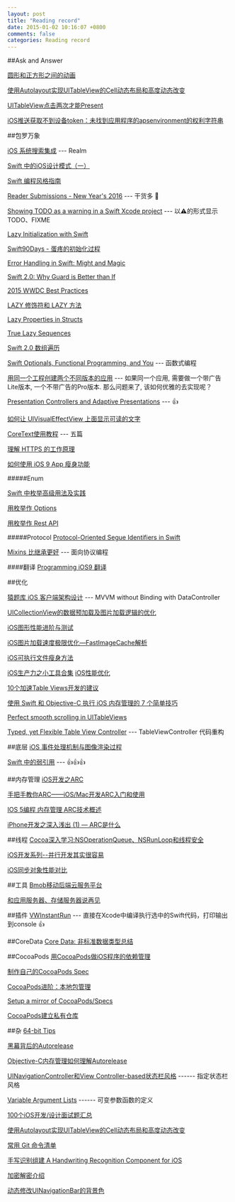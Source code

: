 ```yaml
---
layout: post
title: "Reading record"
date: 2015-01-02 10:16:07 +0800
comments: false
categories: Reading record
---
```


##Ask and Answer

[圆形和正方形之间的动画](http://stackoverflow.com/questions/24788283/ios-animate-morph-shape-from-circle-to-square)

[使用Autolayout实现UITableView的Cell动态布局和高度动态改变](http://codingobjc.com/blog/2014/10/15/shi-yong-autolayoutshi-xian-uitableviewde-celldong-tai-bu-ju-he-ke-bian-xing-gao/)

[UITableView点击两次才能Present](http://stackoverflow.com/questions/20320591/uitableview-and-presentviewcontroller-takes-2-clicks-to-display)

[iOS推送获取不到设备token：未找到应用程序的apsenvironment的权利字符串](http://www.it165.net/pro/html/201503/36130.html)

##包罗万象

[iOS 系统搜索集成](https://realm.io/cn/news/jack-nutting-search-api-ios/) --- Realm

[Swift 中的iOS设计模式（一）](http://www.devtalking.com/articles/ios-design-pattern-in-swift-1/)

[Swift 编程风格指南](http://swiftist.org/topics/165)

[Reader Submissions - New Year's 2016](http://nshipster.com/new-years-2016) --- 干货多 🍺

[Showing TODO as a warning in a Swift Xcode project](http://stackoverflow.com/questions/24183812/swift-warning-equivalent) --- 以⚠️的形式显示TODO、FIXME

[Lazy Initialization with Swift](http://mikebuss.com/2014/06/22/lazy-initialization-swift/)

[Swift90Days - 蛋疼的初始化过程](https://github.com/callmewhy/Swift90Days/blob/master/Day11-initialization.md)

[Error Handling in Swift: Might and Magic](http://nomothetis.svbtle.com/error-handling-in-swift)

[Swift 2.0: Why Guard is Better than If](http://natashatherobot.com/swift-guard-better-than-if/)

[2015 WWDC Best Practices](https://github.com/100mango/zen/blob/master/2015%20WWDC%20总结/2015%20WWDC%20Best%20Practices.md)

[LAZY 修饰符和 LAZY 方法](http://swifter.tips/lazy/)

[Lazy Properties in Structs](http://oleb.net/blog/2015/12/lazy-properties-in-structs-swift/)

[True Lazy Sequences](http://www.obqo.de/blog/2015/11/25/true-lazy-sequences/)

[Swift 2.0 数组遍历](http://swift.gg/2015/09/25/ask-erica-how-do-i-loop-from-non-zero-n-swiftlang/)

[Swift Optionals, Functional Programming, and You](http://www.mokacoding.com/blog/demistifying-swift-functor/) --- 函数式编程

[用同一个工程创建两个不同版本的应用](http://www.cocoachina.com/ios/20150916/13324.html) --- 如果同一个应用, 需要做一个带广告Lite版本, 一个不带广告的Pro版本. 那么问题来了, 该如何优雅的去实现呢？

[Presentation Controllers and Adaptive Presentations](https://pspdfkit.com/blog/2015/presentation-controllers/) --- 👍

[如何让 UIVisualEffectView 上面显示可读的文字](https://www.omnigroup.com/developer/how-to-make-text-in-a-uivisualeffectview-readable-on-any-background)

[CoreText使用教程](http://www.zoomfeng.com/blog/coretextshi-yong-jiao-cheng-%5B%3F%5D.html) --- 五篇

[理解 HTTPS 的工作原理](http://www.codeceo.com/article/https-worker.html)

[如何使用 iOS 9 App 瘦身功能](http://swift.gg/2016/01/07/app-thinning-appcoda/)

#####Enum

[Swift 中枚举高级用法及实践](http://swift.gg/2015/11/20/advanced-practical-enum-examples/)

[用枚举作 Options](http://ericasadun.com/2015/10/19/sets-vs-dictionaries-smackdown-in-swiftlang/?utm_campaign=Swift%252BSandbox&utm_medium=email&utm_source=Swift_Sandbox_12)

[用枚举作 Rest API](http://swift.gg/2015/11/20/advanced-practical-enum-examples/#API_端点)


#####Protocol
[Protocol-Oriented Segue Identifiers in Swift](http://natashatherobot.com/protocol-oriented-segue-identifiers-swift/)

[Mixins 比继承更好](http://swift.gg/2015/12/15/mixins-over-inheritance/) --- 面向协议编程

####翻译
[Programming iOS9 翻译](http://wdxtub.com/2015/12/22/programming-ios9-translation-1/)


##优化

[猿题库 iOS 客户端架构设计](http://mp.weixin.qq.com/s?__biz=MjM5NTIyNTUyMQ==&mid=444322139&idx=1&sn=c7bef4d439f46ee539aa76d612023d43&scene=0#wechat_redirect) --- MVVM without Binding with DataController

[UICollectionView的数据预加载及图片加载逻辑的优化](http://blog.vars.me/blog/2015/04/26/UICollectionView-Optimizing/)

[iOS图形性能进阶与测试](https://github.com/100mango/zen/blob/master/WWDC%E5%BF%83%E5%BE%97%EF%BC%9AAdvanced%20Graphics%20and%20Animations%20for%20iOS%20Apps/Advanced%20Graphics%20and%20Animations%20for%20iOS%20Apps.md)

[iOS图片加载速度极限优化—FastImageCache解析](http://blog.cnbang.net/tech/2578/)

[iOS可执行文件瘦身方法](http://blog.cnbang.net/tech/2544/)

[iOS生产力之小工具合集](http://www.jianshu.com/p/0d972f45da86?utm_campaign=maleskine&utm_content=note&utm_medium=pc_author_hots&utm_source=recommendation)
[iOS性能优化](http://www.jianshu.com/p/9e1f0b44935c)

[10个加速Table Views开发的建议](http://ios.jobbole.com/83058/)

[使用 Swift 和 Objective-C 执行 iOS 内存管理的 7 个简单技巧](http://www.ibm.com/developerworks/cn/mobile/mo-ios-memory/)

[Perfect smooth scrolling in UITableViews](http://southpeak.github.io/blog/2015/12/20/perfect-smooth-scrolling-in-uitableviews/)

[Typed, yet Flexible Table View Controller](http://holko.pl/2016/01/05/typed-table-view-controller/) --- TableViewController 代码重构

##底层
[iOS 事件处理机制与图像渲染过程](https://mp.weixin.qq.com/s?__biz=MzAwNDY1ODY2OQ==&mid=400417748&idx=1&sn=0c5f6747dd192c5a0eea32bb4650c160&scene=1&srcid=1119iAGp9HUSGEMTBjUSM7L0&key=d72a47206eca0ea9f5fd845c39ebee1715577b3db18f002c19b3747d6f2525f50d9ef530d825ee227e428e6dc5bd58a3&ascene=0&uin=MjY5MzMxNTMwMQ%3D%3D)

[Swift 中的弱引用](http://swift.gg/2015/12/28/friday-qa-2015-12-11-swift-weak-references/) --- 👍👍👍


##内存管理
[iOS开发之ARC](http://www.oschina.net/translate/automatic-reference-counting-on-ios)

[手把手教你ARC——iOS/Mac开发ARC入门和使用](http://onevcat.com/2012/06/arc-hand-by-hand/)

[IOS 5编程 内存管理 ARC技术概述](http://blog.csdn.net/nicktang/article/details/6792972)

[iPhone开发之深入浅出 (1) — ARC是什么](http://www.yifeiyang.net/development-of-the-iphone-simply-1/)


##线程
[Cocoa深入学习:NSOperationQueue、NSRunLoop和线程安全](http://blog.cnbluebox.com/blog/2014/07/01/cocoashen-ru-xue-xi-nsoperationqueuehe-nsoperationyuan-li-he-shi-yong/)

[iOS开发系列--并行开发其实很容易](http://www.cnblogs.com/kenshincui/p/3983982.html)

[iOS同步对象性能对比](http://ksnowlv.github.io/blog/2014/09/07/ios-tong-bu-suo-xing-neng-dui-bi/)


##工具
[Bmob移动后端云服务平台](http://www.bmob.cn)

[和应用服务器、存储服务器说再见](https://leancloud.cn/docs/rest_api.html)

##插件
[VWInstantRun](https://github.com/wangshengjia/VWInstantRun) --- 直接在Xcode中编译执行选中的Swift代码，打印输出到console  👍


##CoreData
[Core Data: 非标准数据类型总结](http://www.jianshu.com/p/5a84008307ad)


##CocoaPods
[用CocoaPods做iOS程序的依赖管理](http://blog.devtang.com/blog/2014/05/25/use-cocoapod-to-manage-ios-lib-dependency/)

[制作自己的CocoaPods Spec](http://gracelancy.com/blog/2013/08/11/make-your-own-cocoapods-spec/)

[CocoaPods进阶：本地包管理](http://www.iwangke.me/2013/04/18/advanced-cocoapods/)

[Setup a mirror of CocoaPods/Specs](http://lexrus.com/setup-a-mirror-of-cocoapods-specs.html)

[CocoaPods建立私有仓库](http://blog.csdn.net/agdsdl/article/details/45218987#0-tsina-1-51027-397232819ff9a47a7b7e80a40613cfe1)

##杂
[64-bit Tips](http://blog.sunnyxx.com/2014/12/20/64-bit-tips/)

[黑幕背后的Autorelease](http://blog.sunnyxx.com/2014/10/15/behind-autorelease/)

[Objective-C内存管理如何理解Autorelease](http://mobile.51cto.com/iphone-284112.htm)

[UINavigationController和View Controller-based状态栏风格](http://cocoa.venj.me/blog/view-controller-based-status-bar-style-and-uinavigationcontroller/#comment-1501032470) ------ 指定状态栏风格

[Variable Argument Lists](http://gracelancy.com/blog/2014/05/05/variable-argument-lists/) ------ 可变参数函数的定义

[100个iOS开发/设计面试题汇总](http://www.imooc.com/wenda/detail/244497)

[使用Autolayout实现UITableView的Cell动态布局和高度动态改变](http://codingobjc.com/blog/2014/10/15/shi-yong-autolayoutshi-xian-uitableviewde-celldong-tai-bu-ju-he-ke-bian-xing-gao/)

[常用 Git 命令清单](http://www.ruanyifeng.com/blog/2015/12/git-cheat-sheet.html)

[ 手写识别组建 A Handwriting Recognition Component for iOS ](http://flexmonkey.blogspot.co.nz/2015/12/scribe-handwriting-recognition.html)

[ 加密解密介绍 ](<http://www.jianshu.com/p/98610bdc9bd6>)

[动态修改UINavigationBar的背景色](http://tech.glowing.com/cn/change-uinavigationbar-backgroundcolor-dynamically/)
